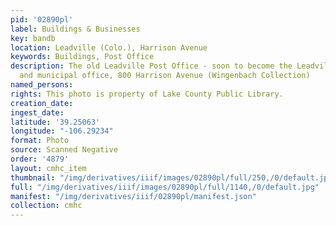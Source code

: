 ```yaml
---
pid: '02890pl'
label: Buildings & Businesses
key: bandb
location: Leadville (Colo.), Harrison Avenue
keywords: Buildings, Post Office
description: The old Leadville Post Office - soon to become the Leadville City Hall
  and municipal office, 800 Harrison Avenue (Wingenbach Collection)
named_persons: 
rights: This photo is property of Lake County Public Library.
creation_date: 
ingest_date: 
latitude: '39.25063'
longitude: "-106.29234"
format: Photo
source: Scanned Negative
order: '4879'
layout: cmhc_item
thumbnail: "/img/derivatives/iiif/images/02890pl/full/250,/0/default.jpg"
full: "/img/derivatives/iiif/images/02890pl/full/1140,/0/default.jpg"
manifest: "/img/derivatives/iiif/02890pl/manifest.json"
collection: cmhc
---
```

